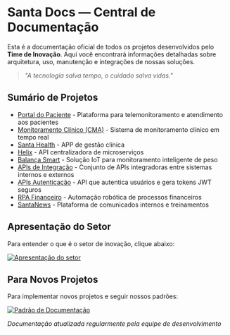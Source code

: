 # **Santa Docs** — Central de Documentação

Esta é a documentação oficial de todos os projetos desenvolvidos pelo **Time de Inovação**. Aqui você encontrará informações detalhadas sobre arquitetura, uso, manutenção e integrações de nossas soluções.

> _"A tecnologia salva tempo, o cuidado salva vidas."_  

## **Sumário de Projetos**

- [Portal do Paciente](portal-paciente/index.md) - Plataforma para telemonitoramento e atendimento aos pacientes
- [Monitoramento Clínico (CMA)](cma/index.md) - Sistema de monitoramento clínico em tempo real
- [Santa Health](santa-health/index.md) - APP de gestão clínica
- [Helix](helix/index.md) - API centralizadora de microserviços
- [Balança Smart](smart-balance/index.md) - Solução IoT para monitoramento inteligente de peso
- [APIs de Integração](integration/index.md) - Conjunto de APIs integradoras entre sistemas internos e externos
- [APIs Autenticação](authenticator/index.md) - API que autentica usuários e gera tokens JWT seguros
- [RPA Financeiro](rpa-financial/index.md) - Automação robótica de processos financeiros
- [SantaNews](santa-news/index.md) - Plataforma de comunicados internos e treinamentos

##  **Apresentação do Setor**
Para entender o que é o setor de inovação, clique abaixo:

[![Apresentação do setor](https://img.shields.io/badge/📋_Apresentação_do_Setor-blue?style=for-the-badge)](present.md)

##  **Para Novos Projetos**

Para implementar novos projetos e seguir nossos padrões:

[![Padrão de Documentação](https://img.shields.io/badge/📋_Padrão_de_Documentação-green?style=for-the-badge)](layouts-docs/index.md)

*Documentação atualizada regularmente pela equipe de desenvolvimento*